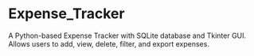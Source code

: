 # Expense_Tracker
A Python-based Expense Tracker with SQLite database and Tkinter GUI. Allows users to add, view, delete, filter, and export expenses.
